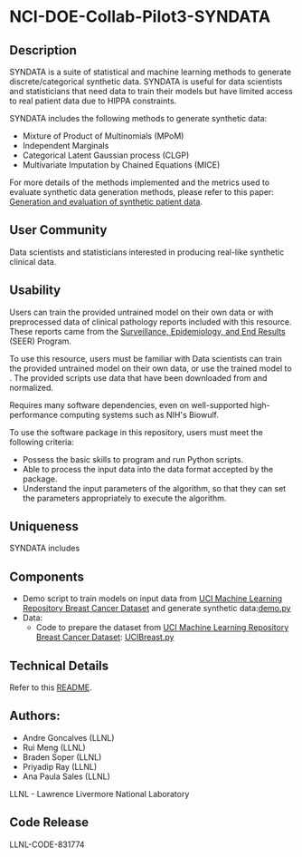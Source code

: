 # NCI-DOE-Collab-Pilot3-SYNDATA

## Description
SYNDATA is a suite of statistical and machine learning methods to generate discrete/categorical synthetic data. SYNDATA is useful for data scientists and statisticians that need data to train their models but have limited access to real patient data due to HIPPA constraints.

SYNDATA includes the following methods to generate synthetic data:
 * Mixture of Product of Multinomials (MPoM) 
 * Independent Marginals
 * Categorical Latent Gaussian process (CLGP)
 * Multivariate Imputation by Chained Equations (MICE)



For more details of the methods implemented and the metrics used to evaluate synthetic data generation methods, please refer to this paper: [Generation and evaluation of synthetic patient data](https://bmcmedresmethodol.biomedcentral.com/articles/10.1186/s12874-020-00977-1).

## User Community
Data scientists and statisticians interested in producing real-like synthetic clinical data.

## Usability	
Users can train the provided untrained model on their own data or with preprocessed data of clinical pathology reports included with this resource. These reports came from the [Surveillance, Epidemiology, and End Results](https://seer.cancer.gov/) (SEER) Program.

To use this resource, users must be familiar with 
Data scientists can train the provided untrained model on their own data, or use the trained model to <fill in the details>. The provided scripts use data that have been downloaded from <location> and normalized.
 
Requires many software dependencies, even on well-supported high-performance computing systems such as NIH's Biowulf.
 
To use the software package in this repository, users must meet the following criteria:
 * Possess the basic skills to program and run Python scripts.
 * Able to process the input data into the data format accepted by the package.
 * Understand the input parameters of the <name> algorithm, so that they can set the parameters appropriately to execute the algorithm.

## Uniqueness	
SYNDATA includes 

## Components	

* Demo script to train models on input data from [UCI Machine Learning Repository Breast Cancer Dataset](https://archive.ics.uci.edu/ml/datasets/breast+cancer) and generate synthetic data:[demo.py](https://github.com/CBIIT/NCI-DOE-Collab-Pilot3-SYNDATA/blob/main/experiments/demo.py)
* Data:
  * Code to prepare the dataset from [UCI Machine Learning Repository Breast Cancer Dataset](https://archive.ics.uci.edu/ml/datasets/breast+cancer): [UCIBreast.py](https://github.com/CBIIT/NCI-DOE-Collab-Pilot3-SYNDATA/blob/main/datasets/UCIBreast.py)


## Technical Details
Refer to this [README](.Technical_README.md).

## Authors:

- Andre Goncalves (LLNL)
- Rui Meng (LLNL)
- Braden Soper (LLNL)
- Priyadip Ray (LLNL)
- Ana Paula Sales (LLNL)

LLNL - Lawrence Livermore National Laboratory

## Code Release

LLNL-CODE-831774
